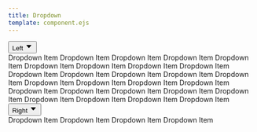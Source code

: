 ```yaml
---
title: Dropdown
template: component.ejs
---
```


<div class="dropdown" x-data="{ show: false }" :class="{ 'dropdown--visible': show }" @click.away="show = false">
<button type="button" class="btn" @click="show = !show" tabindex="0">
<span>Left</span> 
<svg version="1.1" viewBox="0 0 512 512" width="16px" height="16px" class="icon icon--arrow-down"><path d="M98.9,184.7l1.8,2.1l136,156.5c4.6,5.3,11.5,8.6,19.2,8.6c7.7,0,14.6-3.4,19.2-8.6L411,187.1l2.3-2.6  c1.7-2.5,2.7-5.5,2.7-8.7c0-8.7-7.4-15.8-16.6-15.8v0H112.6v0c-9.2,0-16.6,7.1-16.6,15.8C96,179.1,97.1,182.2,98.9,184.7z" class="fill"></path></svg>
</button>
<div class="dropdown-list"> 
<a class="dropdown-item" tabindex="0" tabindex="0">Dropdown Item</a>
<a class="dropdown-item" tabindex="0">Dropdown Item</a>
<a class="dropdown-item" tabindex="0">Dropdown Item</a>
<a class="dropdown-item" tabindex="0">Dropdown Item</a>
<a class="dropdown-item" tabindex="0">Dropdown Item</a>
<a class="dropdown-item" tabindex="0">Dropdown Item</a>
<a class="dropdown-item" tabindex="0">Dropdown Item</a>
<a class="dropdown-item" tabindex="0">Dropdown Item</a>
<a class="dropdown-item" tabindex="0">Dropdown Item</a>
<a class="dropdown-item selected" tabindex="0">Dropdown Item</a>
<a class="dropdown-item" tabindex="0">Dropdown Item</a>
<a class="dropdown-item" tabindex="0">Dropdown Item</a>
<a class="dropdown-item" tabindex="0">Dropdown Item</a>
<a class="dropdown-item" tabindex="0">Dropdown Item</a>
<a class="dropdown-item" tabindex="0">Dropdown Item</a>
<a class="dropdown-item" tabindex="0">Dropdown Item</a>
<a class="dropdown-item" tabindex="0">Dropdown Item</a>
<a class="dropdown-item" tabindex="0">Dropdown Item</a>
<a class="dropdown-item" tabindex="0">Dropdown Item</a>
<a class="dropdown-item" tabindex="0">Dropdown Item</a>
<a class="dropdown-item" tabindex="0">Dropdown Item</a>
<a class="dropdown-item" tabindex="0">Dropdown Item</a>
<a class="dropdown-item" tabindex="0">Dropdown Item</a>
<a class="dropdown-item" tabindex="0">Dropdown Item</a>
<a class="dropdown-item" tabindex="0">Dropdown Item</a>
<a class="dropdown-item" tabindex="0">Dropdown Item</a>
<a class="dropdown-item" tabindex="0">Dropdown Item</a>
</div>
</div>

<div class="dropdown dropdown--right" x-data="{ showR: false }" :class="{ 'dropdown--visible': showR }"  @click.away="showR = false">
    <button type="button" class="btn" @click="showR = !showR" tabindex="0">
    <span>Right</span> 
    <svg version="1.1" viewBox="0 0 512 512" width="16px" height="16px" class="icon icon--arrow-down"><path d="M98.9,184.7l1.8,2.1l136,156.5c4.6,5.3,11.5,8.6,19.2,8.6c7.7,0,14.6-3.4,19.2-8.6L411,187.1l2.3-2.6  c1.7-2.5,2.7-5.5,2.7-8.7c0-8.7-7.4-15.8-16.6-15.8v0H112.6v0c-9.2,0-16.6,7.1-16.6,15.8C96,179.1,97.1,182.2,98.9,184.7z" class="fill"></path></svg>
    </button>
    <div class="dropdown-list"> 
    <a class="dropdown-item" tabindex="0" tabindex="0">Dropdown Item</a>
    <a class="dropdown-item" tabindex="0">Dropdown Item</a>
    <a class="dropdown-item" tabindex="0">Dropdown Item</a>
    <a class="dropdown-item" tabindex="0">Dropdown Item</a>
    </div>
</div>